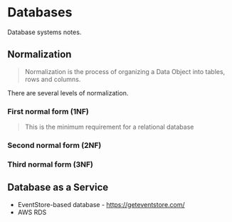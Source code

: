 # Databases

Database systems notes.

## Normalization

> Normalization is the process of organizing a Data Object into tables, rows and columns.

There are several levels of normalization.


### First normal form (1NF)

> This is the minimum requirement for a relational database



### Second normal form (2NF)




### Third normal form (3NF)



## Database as a Service

- EventStore-based database - https://geteventstore.com/
- AWS RDS
